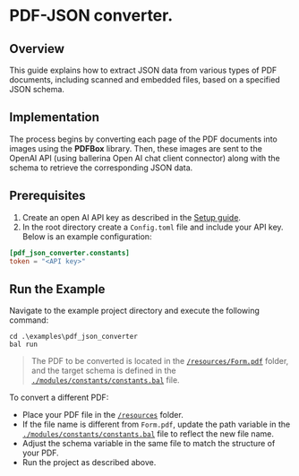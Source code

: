 # PDF-JSON converter.

## Overview
This guide explains how to extract JSON data from various types of PDF documents, including scanned and embedded files, based on a specified JSON schema. 

## Implementation
The process begins by converting each page of the PDF documents into images using the  **PDFBox** library. Then, these images are sent to the OpenAI API (using ballerina Open AI chat client connector) along with the schema to retrieve the corresponding JSON data.

## Prerequisites

1. Create an open AI API key as described in the [Setup guide](https://central.ballerina.io/ballerinax/openai.chat/latest#setup-guide).
2. In the root directory create a `Config.toml` file and include your API key. Below is an example configuration:

```toml
[pdf_json_converter.constants]
token = "<API key>"
```

## Run the Example

Navigate to the example project directory and execute the following command:

```ballerina 
cd .\examples\pdf_json_converter
bal run
```

> The PDF to be converted is located in the [`/resources/Form.pdf`](./resources/Form.pdf) folder, and the target schema is defined in the [`./modules/constants/constants.bal`](./modules/constants/constants.bal) file.

To convert a different PDF:

- Place your PDF file in the [`/resources`](./resources) folder.
- If the file name is different from `Form.pdf`, update the path variable in the [`./modules/constants/constants.bal`](./modules/constants/constants.bal) file to reflect the new file name.
- Adjust the schema variable in the same file to match the structure of your PDF.
- Run the project as described above.